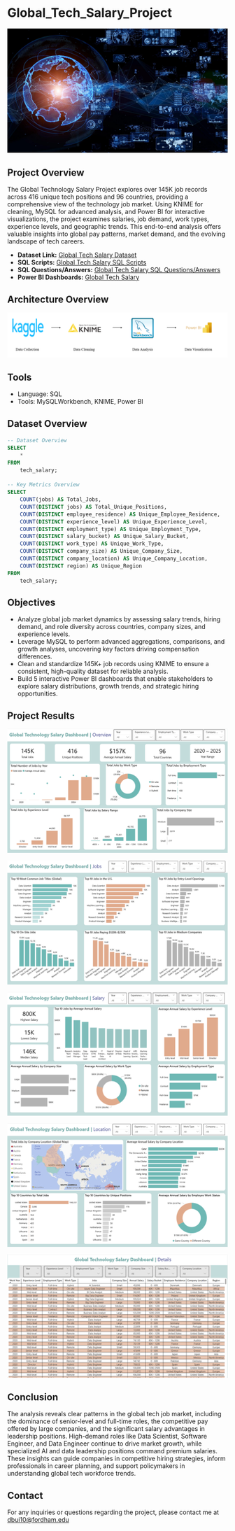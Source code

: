 # Global_Tech_Salary_Project

![](https://github.com/DQuanBui/Global_Tech_Salary/blob/main/technology.webp)

## Project Overview
The Global Technology Salary Project explores over 145K job records across 416 unique tech positions and 96 countries, providing a comprehensive view of the technology job market. Using KNIME for cleaning, MySQL for advanced analysis, and Power BI for interactive visualizations, the project examines salaries, job demand, work types, experience levels, and geographic trends. This end-to-end analysis offers valuable insights into global pay patterns, market demand, and the evolving landscape of tech careers.

- **Dataset Link:** [Global Tech Salary Dataset](https://www.kaggle.com/datasets/adilshamim8/salaries-for-data-science-jobs/data)
- **SQL Scripts:** [Global Tech Salary SQL Scripts](https://github.com/DQuanBui/Global_Tech_Salary/blob/main/SQL_Queries_Answers/global_tech_salary_sql_queries.sql)
- **SQL Questions/Answers:** [Global Tech Salary SQL Questions/Answers](https://github.com/DQuanBui/Global_Tech_Salary/blob/main/SQL_Queries_Answers/GlobalTechSalary_SQL_Answers.pdf)
- **Power BI Dashboards:** [Global Tech Salary](https://github.com/DQuanBui/Global_Tech_Salary/blob/main/PowerBI_Dashboards.pdf)

## Architecture Overview
![](https://github.com/DQuanBui/Global_Tech_Salary/blob/main/ArchitectureOverview.png)

## Tools 
- Language: SQL
- Tools: MySQLWorkbench, KNIME, Power BI

## Dataset Overview
```sql 
-- Dataset Overview
SELECT 
	*
FROM 
	tech_salary;

-- Key Metrics Overview
SELECT
    COUNT(jobs) AS Total_Jobs,
    COUNT(DISTINCT jobs) AS Total_Unique_Positions,
    COUNT(DISTINCT employee_residence) AS Unique_Employee_Residence,
    COUNT(DISTINCT experience_level) AS Unique_Experience_Level,
    COUNT(DISTINCT employment_type) AS Unique_Employment_Type,
    COUNT(DISTINCT salary_bucket) AS Unique_Salary_Bucket,
    COUNT(DISTINCT work_type) AS Unique_Work_Type,
    COUNT(DISTINCT company_size) AS Unique_Company_Size,
    COUNT(DISTINCT company_location) AS Unique_Company_Location,
    COUNT(DISTINCT region) AS Unique_Region
FROM
	tech_salary;
```

## Objectives
- Analyze global job market dynamics by assessing salary trends, hiring demand, and role diversity across countries, company sizes, and experience levels.
- Leverage MySQL to perform advanced aggregations, comparisons, and growth analyses, uncovering key factors driving compensation differences.
- Clean and standardize 145K+ job records using KNIME to ensure a consistent, high-quality dataset for reliable analysis.
- Build 5 interactive Power BI dashboards that enable stakeholders to explore salary distributions, growth trends, and strategic hiring opportunities.

## Project Results
![](https://github.com/DQuanBui/Global_Tech_Salary/blob/main/PowerBI_Results/Overview.png)

![](https://github.com/DQuanBui/Global_Tech_Salary/blob/main/PowerBI_Results/Jobs.png)

![](https://github.com/DQuanBui/Global_Tech_Salary/blob/main/PowerBI_Results/Salary.png)

![](https://github.com/DQuanBui/Global_Tech_Salary/blob/main/PowerBI_Results/Location.png)

![](https://github.com/DQuanBui/Global_Tech_Salary/blob/main/PowerBI_Results/Details.png)

## Conclusion
The analysis reveals clear patterns in the global tech job market, including the dominance of senior-level and full-time roles, the competitive pay offered by large companies, and the significant salary advantages in leadership positions. High-demand roles like Data Scientist, Software Engineer, and Data Engineer continue to drive market growth, while specialized AI and data leadership positions command premium salaries. These insights can guide companies in competitive hiring strategies, inform professionals in career planning, and support policymakers in understanding global tech workforce trends.

## Contact
For any inquiries or questions regarding the project, please contact me at dbui10@fordham.edu
